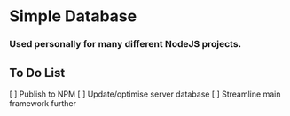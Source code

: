 # Simple Database
### Used personally for many different NodeJS projects.
## To Do List
[ ] Publish to NPM
[ ] Update/optimise server database
[ ] Streamline main framework further